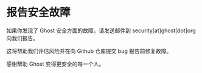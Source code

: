 # 报告安全故障

如果你发现了 Ghost 安全方面的故障，请发送邮件到 security[at]ghost[dot]org 向我们报告。

这将帮助我们评估风险并在向 Github 仓库提交 bug 报告前修复故障。

感谢帮助 Ghost 变得更安全的每一个人。
